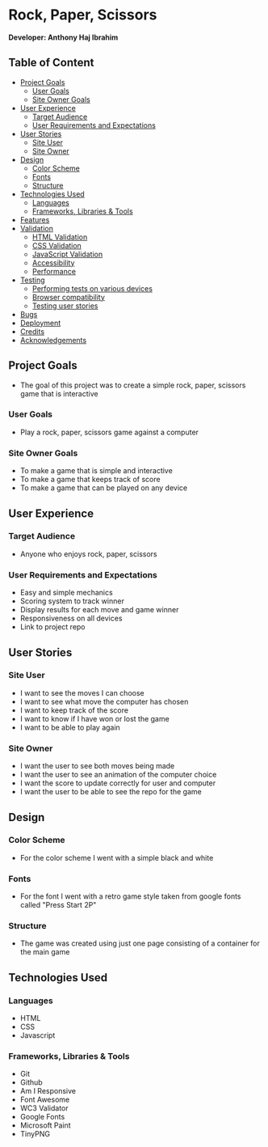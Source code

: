 # Rock, Paper, Scissors

**Developer: Anthony Haj Ibrahim**

## Table of Content
  - [Project Goals](#project-goals)
    - [User Goals](#user-goals)
    - [Site Owner Goals](#site-owner-goals)
  - [User Experience](#user-experience)
    - [Target Audience](#target-audience)
    - [User Requirements and Expectations](#user-requirements-and-expectations)
  - [User Stories](#user-stories)
    - [Site User](#site-user)
    - [Site Owner](#site-owner)
  - [Design](#design)
    - [Color Scheme](#colour-scheme)
    - [Fonts](#fonts)
    - [Structure](#structure)
  - [Technologies Used](#technologies-used)
    - [Languages](#languages)
    - [Frameworks, Libraries & Tools](#frameworks-libraries--tools)
  - [Features](#features)
  - [Validation](#validation)
    - [HTML Validation](#html-validation)
    - [CSS Validation](#css-validation)
    - [JavaScript Validation](#javascript-validation)
    - [Accessibility](#accessibility)
    - [Performance](#performance)
  - [Testing](#testing)
    - [Performing tests on various devices](#performing-tests-on-various-devices)
    - [Browser compatibility](#browser-compatibility)
    - [Testing user stories](#testing-user-stories)
  - [Bugs](#bugs)
  - [Deployment](#deployment)
  - [Credits](#credits)
  - [Acknowledgements](#acknowledgements)

  ## Project Goals
  - The goal of this project was to create a simple rock, paper, scissors game that is interactive

  ### User Goals
  - Play a rock, paper, scissors game against a computer

  ### Site Owner Goals
  - To make a game that is simple and interactive
  - To make a game that keeps track of score 
  - To make a game that can be played on any device

  ## User Experience

  ### Target Audience
  - Anyone who enjoys rock, paper, scissors

  ### User Requirements and Expectations
  - Easy and simple mechanics
  - Scoring system to track winner
  - Display results for each move and game winner
  - Responsiveness on all devices
  - Link to project repo 

  ## User Stories

  ### Site User
  - I want to see the moves I can choose
  - I want to see what move the computer has chosen
  - I want to keep track of the score
  - I want to know if I have won or lost the game
  - I want to be able to play again

  ### Site Owner
  - I want the user to see both moves being made
  - I want the user to see an animation of the computer choice
  - I want the score to update correctly for user and computer
  - I want the user to be able to see the repo for the game

 ## Design

 ### Color Scheme
- For the color scheme I went with a simple black and white

### Fonts
- For the font I went with a retro game style taken from google fonts called "Press Start 2P"

### Structure
- The game was created using just one page consisting of a container for the main game

## Technologies Used

### Languages
- HTML
- CSS
- Javascript

### Frameworks, Libraries & Tools
- Git
- Github
- Am I Responsive
- Font Awesome
- WC3 Validator
- Google Fonts
- Microsoft Paint
- TinyPNG











